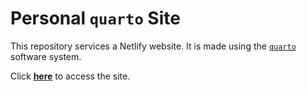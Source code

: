 # Personal `quarto` Site

This repository services a Netlify website. It is made using the [`quarto`](https://quarto.org/) software system.

Click [**here**](https://www.richardshanna.com/) to access the site.
